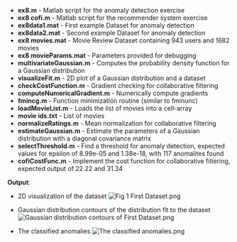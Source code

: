 - **ex8.m** - Matlab script for the anomaly detection exercise
- **ex8 cofi.m** - Matlab script for the recommender system exercise
- **ex8data1.mat** - First example Dataset for anomaly detection
- **ex8data2.mat** - Second example Dataset for anomaly detection
- **ex8 movies.mat** - Movie Review Dataset containing 943 users and 1682 movies
- **ex8 movieParams.mat** - Parameters provided for debugging
- **multivariateGaussian.m** - Computes the probability density function for a Gaussian distribution
- **visualizeFit.m** - 2D plot of a Gaussian distribution and a dataset
- **checkCostFunction.m** - Gradient checking for collaborative filtering
- **computeNumericalGradient.m** - Numerically compute gradients
- **fmincg.m** - Function minimization routine (similar to fminunc)
- **loadMovieList.m** - Loads the list of movies into a cell-array
- **movie ids.txt** - List of movies
- **normalizeRatings.m** - Mean normalization for collaborative filtering 
- **estimateGaussian.m** - Estimate the parameters of a Gaussian distribution with a diagonal covariance matrix
- **selectThreshold.m** - Find a threshold for anomaly detection, expected values for epsilon of 8.99e-05 and 1.38e-18, with 117 anomalites found
- **cofiCostFunc.m** - Implement the cost function for collaborative filtering, expected output of 22.22 and 31.34

**Output**:
- 2D visualization of the dataset
![Fig 1 First Dataset.png](https://github.com/shngli/Machine-learning/blob/master/Anomaly%20Detection/Fig%201%20First%20Dataset.png)

- Gaussian distribution contours of the distribution fit to the dataset
![Gaussian distribution contours of First Dataset.png](https://github.com/shngli/Machine-learning/blob/master/Anomaly%20Detection/Gaussian%20distribution%20contours%20of%20First%20Dataset.png)

- The classified anomalies
![The classified anomalies.png](https://github.com/shngli/Machine-learning/blob/master/Anomaly%20Detection/The%20classified%20anomalies.png)
